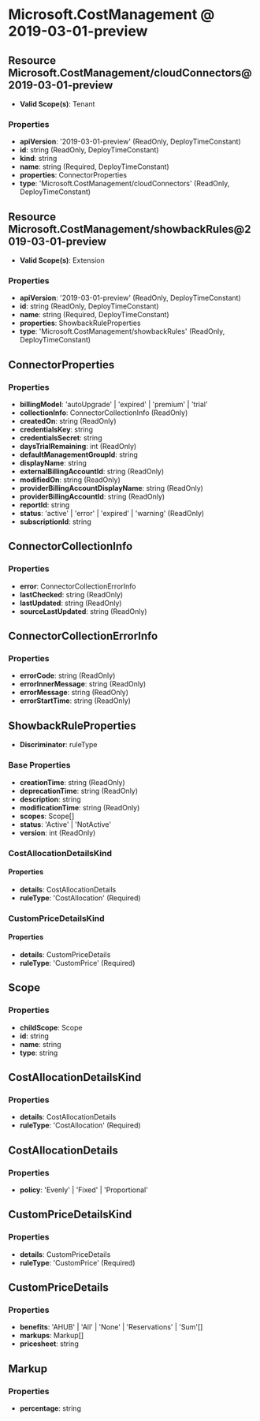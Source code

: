 # Microsoft.CostManagement @ 2019-03-01-preview

## Resource Microsoft.CostManagement/cloudConnectors@2019-03-01-preview
* **Valid Scope(s)**: Tenant
### Properties
* **apiVersion**: '2019-03-01-preview' (ReadOnly, DeployTimeConstant)
* **id**: string (ReadOnly, DeployTimeConstant)
* **kind**: string
* **name**: string (Required, DeployTimeConstant)
* **properties**: ConnectorProperties
* **type**: 'Microsoft.CostManagement/cloudConnectors' (ReadOnly, DeployTimeConstant)

## Resource Microsoft.CostManagement/showbackRules@2019-03-01-preview
* **Valid Scope(s)**: Extension
### Properties
* **apiVersion**: '2019-03-01-preview' (ReadOnly, DeployTimeConstant)
* **id**: string (ReadOnly, DeployTimeConstant)
* **name**: string (Required, DeployTimeConstant)
* **properties**: ShowbackRuleProperties
* **type**: 'Microsoft.CostManagement/showbackRules' (ReadOnly, DeployTimeConstant)

## ConnectorProperties
### Properties
* **billingModel**: 'autoUpgrade' | 'expired' | 'premium' | 'trial'
* **collectionInfo**: ConnectorCollectionInfo (ReadOnly)
* **createdOn**: string (ReadOnly)
* **credentialsKey**: string
* **credentialsSecret**: string
* **daysTrialRemaining**: int (ReadOnly)
* **defaultManagementGroupId**: string
* **displayName**: string
* **externalBillingAccountId**: string (ReadOnly)
* **modifiedOn**: string (ReadOnly)
* **providerBillingAccountDisplayName**: string (ReadOnly)
* **providerBillingAccountId**: string (ReadOnly)
* **reportId**: string
* **status**: 'active' | 'error' | 'expired' | 'warning' (ReadOnly)
* **subscriptionId**: string

## ConnectorCollectionInfo
### Properties
* **error**: ConnectorCollectionErrorInfo
* **lastChecked**: string (ReadOnly)
* **lastUpdated**: string (ReadOnly)
* **sourceLastUpdated**: string (ReadOnly)

## ConnectorCollectionErrorInfo
### Properties
* **errorCode**: string (ReadOnly)
* **errorInnerMessage**: string (ReadOnly)
* **errorMessage**: string (ReadOnly)
* **errorStartTime**: string (ReadOnly)

## ShowbackRuleProperties
* **Discriminator**: ruleType

### Base Properties
* **creationTime**: string (ReadOnly)
* **deprecationTime**: string (ReadOnly)
* **description**: string
* **modificationTime**: string (ReadOnly)
* **scopes**: Scope[]
* **status**: 'Active' | 'NotActive'
* **version**: int (ReadOnly)
### CostAllocationDetailsKind
#### Properties
* **details**: CostAllocationDetails
* **ruleType**: 'CostAllocation' (Required)

### CustomPriceDetailsKind
#### Properties
* **details**: CustomPriceDetails
* **ruleType**: 'CustomPrice' (Required)


## Scope
### Properties
* **childScope**: Scope
* **id**: string
* **name**: string
* **type**: string

## CostAllocationDetailsKind
### Properties
* **details**: CostAllocationDetails
* **ruleType**: 'CostAllocation' (Required)

## CostAllocationDetails
### Properties
* **policy**: 'Evenly' | 'Fixed' | 'Proportional'

## CustomPriceDetailsKind
### Properties
* **details**: CustomPriceDetails
* **ruleType**: 'CustomPrice' (Required)

## CustomPriceDetails
### Properties
* **benefits**: 'AHUB' | 'All' | 'None' | 'Reservations' | 'Sum'[]
* **markups**: Markup[]
* **pricesheet**: string

## Markup
### Properties
* **percentage**: string

